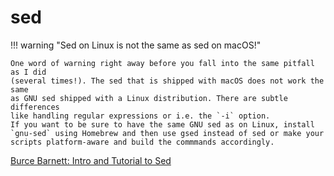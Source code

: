 # sed

!!! warning "Sed on Linux is not the same as sed on macOS!"

    One word of warning right away before you fall into the same pitfall as I did
    (several times!). The sed that is shipped with macOS does not work the same
    as GNU sed shipped with a Linux distribution. There are subtle differences
    like handling regular expressions or i.e. the `-i` option.
    If you want to be sure to have the same GNU sed as on Linux, install
    `gnu-sed` using Homebrew and then use gsed instead of sed or make your
    scripts platform-aware and build the commmands accordingly.

[Burce Barnett: Intro and Tutorial to Sed](https://www.grymoire.com/Unix/Sed.html)
